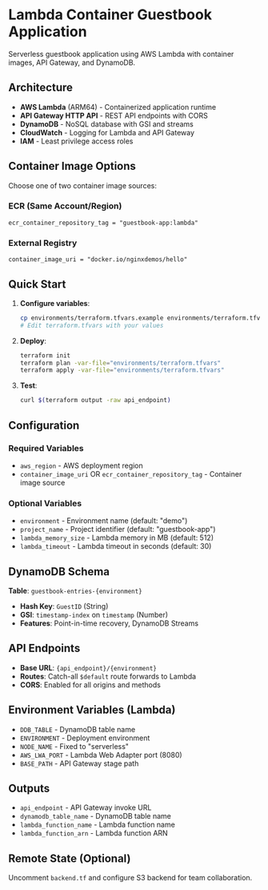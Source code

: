 # Lambda Container Guestbook Application

Serverless guestbook application using AWS Lambda with container images, API Gateway, and DynamoDB.

## Architecture

- **AWS Lambda** (ARM64) - Containerized application runtime
- **API Gateway HTTP API** - REST API endpoints with CORS
- **DynamoDB** - NoSQL database with GSI and streams
- **CloudWatch** - Logging for Lambda and API Gateway
- **IAM** - Least privilege access roles

## Container Image Options

Choose one of two container image sources:

### ECR (Same Account/Region)
```hcl
ecr_container_repository_tag = "guestbook-app:lambda"
```

### External Registry
```hcl
container_image_uri = "docker.io/nginxdemos/hello"
```

## Quick Start

1. **Configure variables**:
   ```bash
   cp environments/terraform.tfvars.example environments/terraform.tfvars
   # Edit terraform.tfvars with your values
   ```

2. **Deploy**:
   ```bash
   terraform init
   terraform plan -var-file="environments/terraform.tfvars"
   terraform apply -var-file="environments/terraform.tfvars"
   ```

3. **Test**:
   ```bash
   curl $(terraform output -raw api_endpoint)
   ```

## Configuration

### Required Variables
- `aws_region` - AWS deployment region
- `container_image_uri` OR `ecr_container_repository_tag` - Container image source

### Optional Variables
- `environment` - Environment name (default: "demo")
- `project_name` - Project identifier (default: "guestbook-app")
- `lambda_memory_size` - Lambda memory in MB (default: 512)
- `lambda_timeout` - Lambda timeout in seconds (default: 30)

## DynamoDB Schema

**Table**: `guestbook-entries-{environment}`
- **Hash Key**: `GuestID` (String)
- **GSI**: `timestamp-index` on `timestamp` (Number)
- **Features**: Point-in-time recovery, DynamoDB Streams

## API Endpoints

- **Base URL**: `{api_endpoint}/{environment}`
- **Routes**: Catch-all `$default` route forwards to Lambda
- **CORS**: Enabled for all origins and methods

## Environment Variables (Lambda)

- `DDB_TABLE` - DynamoDB table name
- `ENVIRONMENT` - Deployment environment
- `NODE_NAME` - Fixed to "serverless"
- `AWS_LWA_PORT` - Lambda Web Adapter port (8080)
- `BASE_PATH` - API Gateway stage path

## Outputs

- `api_endpoint` - API Gateway invoke URL
- `dynamodb_table_name` - DynamoDB table name
- `lambda_function_name` - Lambda function name
- `lambda_function_arn` - Lambda function ARN

## Remote State (Optional)

Uncomment `backend.tf` and configure S3 backend for team collaboration.